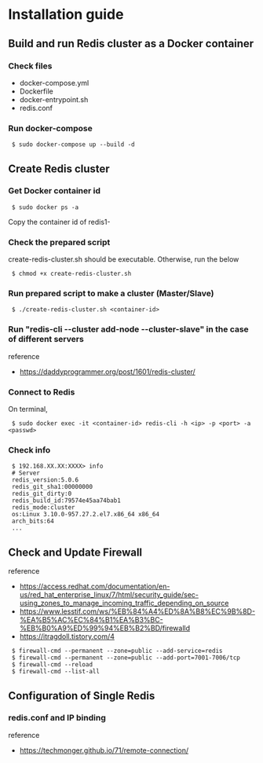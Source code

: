 # Installation guide

## Build and run Redis cluster as a Docker container 
### Check files 
 - docker-compose.yml
 - Dockerfile
 - docker-entrypoint.sh
 - redis.conf
### Run docker-compose
```
 $ sudo docker-compose up --build -d
```

## Create Redis cluster
### Get Docker container id
```
 $ sudo docker ps -a
```
Copy the container id of redis1-
### Check the prepared script
create-redis-cluster.sh should be executable.
Otherwise, run the below
```
 $ chmod +x create-redis-cluster.sh
```
### Run prepared script to make a cluster (Master/Slave)
```
 $ ./create-redis-cluster.sh <container-id>
```
### Run "redis-cli --cluster add-node <from> <to> --cluster-slave" in the case of different servers
reference
 - https://daddyprogrammer.org/post/1601/redis-cluster/

### Connect to Redis
On terminal,
```
 $ sudo docker exec -it <container-id> redis-cli -h <ip> -p <port> -a <passwd>
```
### Check info
```
 $ 192.168.XX.XX:XXXX> info
 # Server
 redis_version:5.0.6
 redis_git_sha1:00000000
 redis_git_dirty:0
 redis_build_id:79574e45aa74bab1
 redis_mode:cluster
 os:Linux 3.10.0-957.27.2.el7.x86_64 x86_64
 arch_bits:64
 ...
```

## Check and Update Firewall
reference
 - https://access.redhat.com/documentation/en-us/red_hat_enterprise_linux/7/html/security_guide/sec-using_zones_to_manage_incoming_traffic_depending_on_source
 - https://www.lesstif.com/ws/%EB%84%A4%ED%8A%B8%EC%9B%8D-%EA%B5%AC%EC%84%B1%EA%B3%BC-%EB%B0%A9%ED%99%94%EB%B2%BD/firewalld
 - https://itragdoll.tistory.com/4
```
 $ firewall-cmd --permanent --zone=public --add-service=redis
 $ firewall-cmd --permanent --zone=public --add-port=7001-7006/tcp
 $ firewall-cmd --reload
 $ firewall-cmd --list-all
```

## Configuration of Single Redis
### redis.conf and IP binding
reference
 - https://techmonger.github.io/71/remote-connection/

